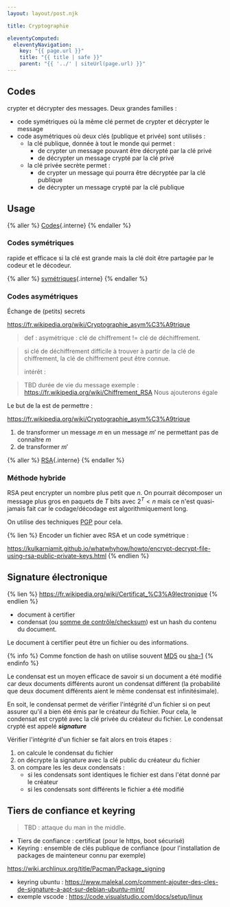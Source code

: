 ```yaml
---
layout: layout/post.njk

title: Cryptographie

eleventyComputed:
  eleventyNavigation:
    key: "{{ page.url }}"
    title: "{{ title | safe }}"
    parent: "{{ '../' | siteUrl(page.url) }}"
---
```



## Codes

crypter et décrypter des messages. Deux grandes familles :

* code symétriques où la même clé permet de crypter et décrypter le message
* code asymétriques où deux clés (publique et privée) sont utilisés :
  * la clé publique, donnée à tout le monde qui permet :
    * de crypter un message pouvant être décrypté par la clé privé
    * de décrypter un message crypté par la clé privé
  * la clé privée secrète permet :
    * de crypter un message qui pourra être décryptée par la clé publique
    * de décrypter un message crypté par la clé publique

## Usage

{% aller %}
[Codes](./codes){.interne}
{% endaller %}

### Codes symétriques

rapide et efficace si la clé est grande mais la clé doit être partagée par le codeur et le décodeur.

{% aller %}
[symétriques](./symétriques){.interne}
{% endaller %}

### Codes asymétriques

Échange de (petits) secrets

<https://fr.wikipedia.org/wiki/Cryptographie_asym%C3%A9trique>

> def : asymétrique : clé de chiffrement != clé de déchiffrement.
> 

> si clé de déchiffrement difficile à trouver à partir de la clé de chiffrement, la clé de chiffrement peut être connue.
>
> intérêt :

> TBD durée de vie du message
> exemple : <https://fr.wikipedia.org/wiki/Chiffrement_RSA>
Nous ajouterons égale

Le but de la  est de permettre :

<https://fr.wikipedia.org/wiki/Cryptographie_asym%C3%A9trique>

1. de transformer un message $m$ en un message $m'$ ne permettant pas de connaître $m$
2. de transformer $m'$

{% aller %}
[RSA](./RSA){.interne}
{% endaller %}

### Méthode hybride

RSA peut encrypter un nombre plus petit que $n$. On pourrait décomposer un message plus gros en paquets de $T$ bits avec $2^T < n$ mais ce n'est quasi-jamais fait car le codage/décodage est algorithmiquement long.

On utilise des techniques [PGP](https://fr.wikipedia.org/wiki/Pretty_Good_Privacy) pour cela.

{% lien %}
Encoder un fichier avec RSA et un code symétrique :

<https://kulkarniamit.github.io/whatwhyhow/howto/encrypt-decrypt-file-using-rsa-public-private-keys.html>
{% endlien %}

## <span id="signature"></span>Signature électronique

{% lien %}
<https://fr.wikipedia.org/wiki/Certificat_%C3%A9lectronique>
{% endlien %}

* document à certifier
* condensat (ou [somme de contrôle/checksum](https://fr.wikipedia.org/wiki/Somme_de_contr%C3%B4le)) est un hash du contenu du document.

Le document à certifier peut être un fichier ou des informations.

{% info %}
Comme fonction de hash on utilise souvent [MD5](https://fr.wikipedia.org/wiki/MD5) ou [sha-1](https://fr.wikipedia.org/wiki/SHA-1)
{% endinfo %}

Le condensat est un moyen efficace de savoir si un document a été modifié car deux documents différents auront un condensat différent (la probabilité que deux document différents aient le même condensat est infinitésimale).

En soit, le condensat permet de vérifier l'intégrité d'un fichier si on peut assurer qu'il a bien été émis par le créateur du fichier. Pour cela, le condensat est crypté avec la clé privée du créateur du fichier. Le condensat crypté est appelé ***signature***

Vérifier l'intégrité d'un fichier se fait alors en trois étapes :

1. on calcule le condensat du fichier
2. on décrypte la signature avec la clé public du créateur du fichier
3. on compare les les deux condensats :
   * si les condensats sont identiques le fichier est dans l'état donné par le créateur
   * si les condensats sont différents le fichier a été modifié

## Tiers de confiance et keyring

> TBD : attaque du man in the middle.

* Tiers de confiance : certificat (pour le https, boot sécurisé)
* Keyring : ensemble de clés publique de confiance (pour l'installation de packages de mainteneur connu par exemple)

<https://wiki.archlinux.org/title/Pacman/Package_signing>

* keyring ubuntu : <https://www.malekal.com/comment-ajouter-des-cles-de-signature-a-apt-sur-debian-ubuntu-mint/>
* exemple vscode : <https://code.visualstudio.com/docs/setup/linux>
